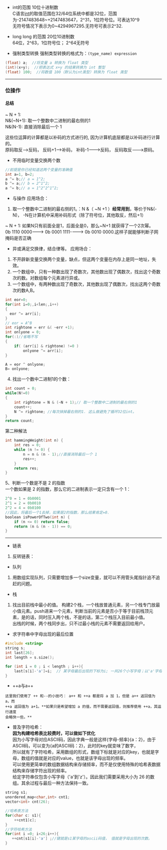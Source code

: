 * int的范围 10位十进制数  
C语言[int](https://blog.csdn.net/weixin_30508241/article/details/99494703?spm=1001.2101.3001.6661.1&utm_medium=distribute.pc_relevant_t0.none-task-blog-2%7Edefault%7ECTRLIST%7ERate-1.pc_relevant_antiscanv2&depth_1-utm_source=distribute.pc_relevant_t0.none-task-blog-2%7Edefault%7ECTRLIST%7ERate-1.pc_relevant_antiscanv2&utm_relevant_index=1)的取值范围在32/64位系统中都是32位，范围为-2147483648~+2147483647，2^31，1位符号位。可表达10^9  
无符号情况下表示为0~4294967295.无符号可表示2^32.

* long long 的范围 20位10进制数  
64位，2^63，1位符号位； 2^64无符号

* 强制类型转换
强制类型转换的格式为：`(type_name) expression`  
```cpp
(float) a;  //将变量 a 转换为 float 类型
(int)(x+y);  //把表达式 x+y 的结果转换为 int 整型
(float) 100;  //将数值 100（默认为int类型）转换为 float 类型
```

-------------------------------------------
### 位操作

#### 总结
~ N + 1:  
N&(~N+1):   取一个整数中二进制的最右侧的1  
N&(N-1):    直接消除最后一个 1

这些位运算的计算都是以补码的方式进行的, 因为计算机底层都是以补码进行计算的。  
原码取反-->反码， 反码+1-->补码， 补码-1--->反码， 反码取反--->原码。  

* 不用临时变量交换两个数
```cpp
//前提是你已经知道这两个变量的准确值
int a=1, b=2;
a ^= b;// a = 1^2;
b ^= a;// b = 2^1^2;
a ^= b;// a = 1^2^2^1^2;
```

* 与操作
应用场合：
1. 取一个整数中二进制的最右侧的1。：N &（ ~N +1 ）**经常用到**，等价于N&(-N)， -N在计算机中采用补码形式（除了符号位，其他取反，然后+1）
 
 ~ N + 1: 如果N只有前面全是1，后面全是0，那么~N+1 就获得了一个2次幂。  
 0b 1110 0000---> 0b 0001 1111---->  0b 0010 0000.这样子就能够判断子网掩码是否正确
 
* 异或满足交换律，结合律等。 
应用场合： 
1. 不开辟新变量交换两个变量，缺点，但这两个变量在内存上是同一地址，失效。
2. 一个数组中，只有一种数出现了奇数次，其他数出现了偶数次，找出这个奇数次的数。对数组每个元素进行异或。
3. 一个数组中，有两种数出现了奇数次，其他数出现了偶数次，找出这两个奇数次的数A,B。   
```CPP
int eor=0;
for(int i=0;,i<len;,i++)
{
  eor ^= arr[i];
}
// eor = A^B
int rightone = err &( ~err +1);
int onlyone = 0;
for(:)//省略不写
{
    if( (arr[i] & rightone) !=0 )
        onlyone ^= arr[i];
}

A = eor ^ onlyone;
B= onlyone;
```
4. 找出一个数中二进制1的个数：
```cpp
int count = 0;
while(N!=0)
{
    int rightone = N & (~N + 1);// 取一个整数中二进制的最右侧的1
    count++;
    N ^= rightone; //每次抹掉最右侧的1. 这么做避免了循环32位int。
}
return count;
```
第二种解法
```cpp
int hammingWeight(int n) {
    int res = 0;
    while (n != 0) {
        n = n & (n - 1);//直接消除最后一个 1
        res++;
    }
    return res;
}
```
5、判断一个数是不是 2 的指数  
一个数如果是 2 的指数，那么它的二进制表示一定只含有一个 1：  
```CPP
2^0 = 1 = 0b0001
2^1 = 2 = 0b0010
2^2 = 4 = 0b0100
//因此，将最后一个1去掉，如果是2的指数，那么结果肯定=0.
boolean isPowerOfTwo(int n) {
    if (n <= 0) return false;
    return (n & (n - 1)) == 0;
}
```



-------------------------------------
* 链表
1. 反转链表：

* 队列
1. 用数组实现队列，只需要增加多一个size变量，就可以不用管头尾指针追不追赶的问题。

* 栈
1. 找出目前栈中最小的值。 构建2个栈，一个栈放普通元素，另一个栈专门放最小值元素。push进来一个元素，判断当前的元素是否小于等于目前栈顶元素，是的话，同时压入两个栈，不是的话，第二个栈压入目前最小值。  
出栈的时候，两个栈同步出，只不过最小栈的元素不需要返回给用户。


* 求字符串中字母出现的最后位置
```cpp
#include <string>
string s;
int last[26];
int length = s.size();

for (int i = 0 ; i < length ; i++){
    last[s[i]-'a']=i;  // 某字母最后出现的下标为i; 一共26个小写字母；以'a'字母为0；当前字母s[i]在last的位置为:s[i]-'a'
}
```

* ++a与a++
```
这里我们使用了 ++ 和--的小技巧： a++ 和 ++a 都是将 a 加 1，但是 a++ 返回值为 a，而
++a 返回值为 a+1。**如果只是希望增加 a 的值，而不需要返回值，则推荐使用 ++a，其运行速度
会略快一些。**
```

* 普及字符哈希：  
**因为构建哈希表比较费时，可以做如下优化**  
因为小写字母对应ASCII码，因此字典一般是这样{字母-频率}{a：2}，由于ASCII码，可以变为{a的ASCII码：2}，此时的key就变味了数字，  
所以就有了字符哈希，采用数组的形式，数组下标就是对应的key，也就是字母，数组的值就是对应的value，也就是该字母出现的频率。  
可以使用更简单的数组数据结构来存储频率，而不是仅使用特殊的哈希表数据结构来存储字符出现的频率。  
给定字符串仅包含小写字母（'a'到'z'）。因此我们需要采用大小为 26 的数组。其余过程与最后一种方法保持一致。  
```cpp
string s1;
unordered_map<char,int> cnt1;
vector<int> cnt(26);

//哈希表方法
for(char c: s1){
    ++cnt1[c];
}
//字符哈希方法
for(int i =0; i<26;i++){
   ++cnt[s1[i]-'a'] ;//键就是s1某字母的ascii码值， 值就是字母出现的次数。
}
```



